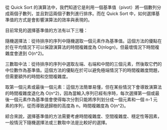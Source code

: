 
從 Quick Sort 的演算法中，我們知道它是利用一個基準值（pivot）將一個數列分成兩個子數列，並且對這兩個子數列進行排序。而在 Quick Sort 中，如何選擇基準值的方式是會影響演算法的效率與表現的。

目前常見的選擇基準值的方法有以下三種：

隨機選擇法：從待排序的序列中隨機選取一個元素作為基準值。這個方法的優點在於在平均情況下可以保證演算法的時間複雜度為 O(nlogn)，但最壞情況下時間複雜度會達到 O(n^2)。

三數取中法：從待排序的序列中選取左端、右端和中間的三個元素，然後取它們的中位數作為基準值。這個方法的優點在於可以避免極端情況下的時間複雜度問題，但需要額外的時間和空間複雜度。

取第一個元素或最後一個元素：這個方法簡單易懂，但在某些情況下會導致演算法的時間複雜度退化為 O(n^2)，因為當輸入序列已經有序時，每次選擇第一個或最後一個元素作為基準值會使得每次分割只能將序列划分成一個元素和一個 n-1 元素的序列，從而導致遞歸樹的高度為 n，時間複雜度為 O(n^2)。

綜合來說，選擇基準值的方法需要考慮時間複雜度、空間複雜度、穩定性等因素，一般情況下隨機選擇法或三數取中法是比較好的選擇。